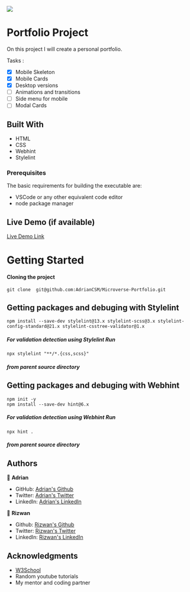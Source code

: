 ![](https://img.shields.io/badge/Microverse-blueviolet)

# Portfolio Project

 On this project I will create a personal portfolio.
 
 Tasks :
- [x] Mobile Skeleton
- [x] Mobile Cards
- [x] Desktop versions
- [ ] Animations and transitions
- [ ] Side menu for mobile 
- [ ] Modal Cards

## Built With

- HTML
- CSS
- Webhint
- Stylelint

### Prerequisites
The basic requirements for building the executable are:

* VSCode or any other equivalent code editor
* node package manager

## Live Demo (if available)

[Live Demo Link](https://adriancsm.github.io/Microverse-Portfolio/)

# Getting Started

#### Cloning the project
```
git clone  git@github.com:AdrianCSM/Microverse-Portfolio.git
```

## Getting packages and debuging with Stylelint
```
npm install --save-dev stylelint@13.x stylelint-scss@3.x stylelint-config-standard@21.x stylelint-csstree-validator@1.x
```
##### For validation detection using Stylelint Run
```
npx stylelint "**/*.{css,scss}"
```
##### from parent source directory

## Getting packages and debuging with Webhint
```
npm init -y
npm install --save-dev hint@6.x
```
##### For validation detection using Webhint Run
```
npx hint .
```
##### from parent source directory

## Authors

👤 **Adrian**

- GitHub: [Adrian's Github](https://github.com/AdrianCSM)
- Twitter: [Adrian's Twitter](https://twitter.com/CosminAdriannn)
- LinkedIn: [Adrian's LinkedIn](https://www.linkedin.com/in/gheorghita-cosmin-adrian-b7781122a/)

 👤 **Rizwan**

- Github: [Rizwan's Github](https://github.com/Rizwan-learn)
- Twitter: [Rizwan's Twitter](https://twitter.com/RizwanH97)
- LinkedIn: [Rizwan's LinkedIn](https://www.linkedin.com/in/rizwan-h-4b3096150/)


## Acknowledgments

- [W3School](https://www.w3schools.com/)
- Random youtube tutorials
- My mentor and coding partner